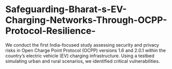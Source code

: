 # Safeguarding-Bharat-s-EV-Charging-Networks-Through-OCPP-Protocol-Resilience-
We conduct the first India-focused study assessing security and privacy risks in Open Charge Point Protocol (OCPP) versions 1.6 and 2.0.1 within the country’s electric vehicle (EV) charging infrastructure. Using a testbed simulating urban and rural scenarios, we identified critical vulnerabilities.
